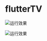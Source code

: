 # flutterTV

![运行效果](https://raw.githubusercontent.com/flutteranddart/flutterTV/master/Screenshot_1552709352.png)


![运行效果](https://raw.githubusercontent.com/flutteranddart/flutterTV/master/Screenshot_1552709352.png)
